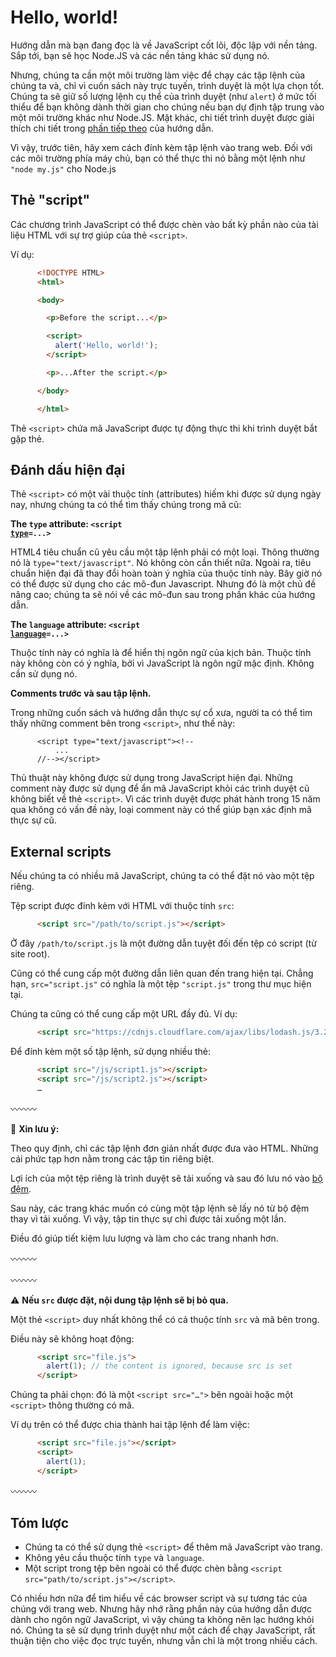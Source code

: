 # Hello, world!

Hướng dẫn mà bạn đang đọc là về JavaScript cốt lõi, độc lập với nền tảng. Sắp tới, bạn sẽ học Node.JS và các nền tảng khác sử dụng nó.

Nhưng, chúng ta cần một môi trường làm việc để chạy các tập lệnh của chúng ta và, chỉ vì cuốn sách này trực tuyến, trình duyệt là một lựa chọn tốt. Chúng ta sẽ giữ số lượng lệnh cụ thể của trình duyệt (như `alert`) ở mức tối thiểu để bạn không dành thời gian cho chúng nếu bạn dự định tập trung vào một môi trường khác như Node.JS. Mặt khác, chi tiết trình duyệt được giải thích chi tiết trong [phần tiếp theo](/ui) của hướng dẫn.

Vì vậy, trước tiên, hãy xem cách đính kèm tập lệnh vào trang web. Đối với các môi trường phía máy chủ, bạn có thể thực thi nó bằng một lệnh như `"node my.js"` cho Node.js


## Thẻ "script"

Các chương trình JavaScript có thể được chèn vào bất kỳ phần nào của tài liệu HTML với sự trợ giúp của thẻ `<script>`.

Ví dụ:

```html
      <!DOCTYPE HTML>
      <html>

      <body>

        <p>Before the script...</p>

        <script>
          alert('Hello, world!');
        </script>

        <p>...After the script.</p>

      </body>

      </html>
```


Thẻ `<script>` chứa mã JavaScript được tự động thực thi khi trình duyệt bắt gặp thẻ.


## Đánh dấu hiện đại

Thẻ `<script>` có một vài thuộc tính (attributes) hiếm khi được sử dụng ngày nay, nhưng chúng ta có thể tìm thấy chúng trong mã cũ:

**The `type` attribute: <code>&lt;script <u>type</u>=...&gt;</code>**

HTML4 tiêu chuẩn cũ yêu cầu một tập lệnh phải có một loại. Thông thường nó là `type="text/javascript"`. Nó không còn cần thiết nữa. Ngoài ra, tiêu chuẩn hiện đại đã thay đổi hoàn toàn ý nghĩa của thuộc tính này. Bây giờ nó có thể được sử dụng cho các mô-đun Javascript. Nhưng đó là một chủ đề nâng cao; chúng ta sẽ nói về các mô-đun sau trong phần khác của hướng dẫn. 

**The `language` attribute: <code>&lt;script <u>language</u>=...&gt;</code>**

Thuộc tính này có nghĩa là để hiển thị ngôn ngữ của kịch bản. Thuộc tính này không còn có ý nghĩa, bởi vì JavaScript là ngôn ngữ mặc định. Không cần sử dụng nó.

**Comments trước và sau tập lệnh.**

Trong những cuốn sách và hướng dẫn thực sự cổ xưa, người ta có thể tìm thấy những comment bên trong `<script>`, như thế này:

```
      <script type="text/javascript"><!--
          ...
      //--></script>
```

Thủ thuật này không được sử dụng trong JavaScript hiện đại. Những comment này được sử dụng để ẩn mã JavaScript khỏi các trình duyệt cũ không biết về thẻ `<script>`. Vì các trình duyệt được phát hành trong 15 năm qua không có vấn đề này, loại comment này có thể giúp bạn xác định mã thực sự cũ.

## External scripts

Nếu chúng ta có nhiều mã JavaScript, chúng ta có thể đặt nó vào một tệp riêng.

Tệp script được đính kèm với HTML với thuộc tính `src`:

```html
      <script src="/path/to/script.js"></script>
```

Ở đây `/path/to/script.js` là một đường dẫn tuyệt đối đến tệp có script (từ site root).

Cũng có thể cung cấp một đường dẫn liên quan đến trang hiện tại. Chẳng hạn, `src="script.js"` có nghĩa là một tệp `"script.js"` trong thư mục hiện tại.

Chúng ta cũng có thể cung cấp một URL đầy đủ. Ví dụ:

```html
      <script src="https://cdnjs.cloudflare.com/ajax/libs/lodash.js/3.2.0/lodash.js"></script>
```

Để đính kèm một số tập lệnh, sử dụng nhiều thẻ:

```html
      <script src="/js/script1.js"></script>
      <script src="/js/script2.js"></script>
      …
```

〰️〰️〰️

🎐 **Xin lưu ý:**

Theo quy định, chỉ các tập lệnh đơn giản nhất được đưa vào HTML. Những cái phức tạp hơn nằm trong các tập tin riêng biệt.

Lợi ích của một tệp riêng là trình duyệt sẽ tải xuống và sau đó lưu nó vào [bộ đệm](https://en.wikipedia.org/wiki/Web_cache).

Sau này, các trang khác muốn có cùng một tập lệnh sẽ lấy nó từ bộ đệm thay vì tải xuống. Vì vậy, tập tin thực sự chỉ được tải xuống một lần.

Điều đó giúp tiết kiệm lưu lượng và làm cho các trang nhanh hơn.

〰️〰️〰️


〰️〰️〰️ 

⚠️ **Nếu `src` được đặt, nội dung tập lệnh sẽ bị bỏ qua.**

Một thẻ `<script>` duy nhất không thể có cả thuộc tính `src` và mã bên trong.

Điều này sẽ không hoạt động:

```html
      <script src="file.js">
        alert(1); // the content is ignored, because src is set
      </script>
```

Chúng ta phải chọn: đó là một `<script src="…">` bên ngoài hoặc một `<script>` thông thường có mã.

Ví dụ trên có thể được chia thành hai tập lệnh để làm việc:

```html
      <script src="file.js"></script>
      <script>
        alert(1);
      </script>
```

〰️〰️〰️ 

## Tóm lược

- Chúng ta có thể sử dụng thẻ `<script>` để thêm mã JavaScript vào trang.
- Không yêu cầu thuộc tính `type` và `language`.
- Một script trong tệp bên ngoài có thể được chèn bằng `<script src="path/to/script.js"></script>`.


Có nhiều hơn nữa để tìm hiểu về các browser script và sự tương tác của chúng với trang web. Nhưng hãy nhớ rằng phần này của hướng dẫn được dành cho ngôn ngữ JavaScript, vì vậy chúng ta không nên lạc hướng khỏi nó. Chúng ta sẽ sử dụng trình duyệt như một cách để chạy JavaScript, rất thuận tiện cho việc đọc trực tuyến, nhưng vẫn chỉ là một trong nhiều cách.
